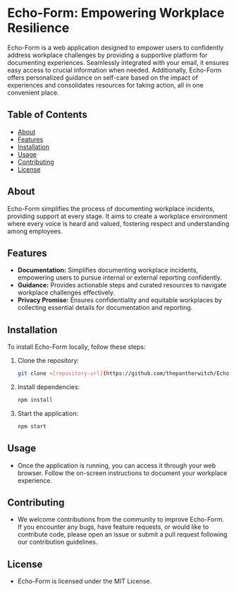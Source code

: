 # Echo-Form: Empowering Workplace Resilience

Echo-Form is a web application designed to empower users to confidently address workplace challenges by providing a supportive platform for documenting experiences. Seamlessly integrated with your email, it ensures easy access to crucial information when needed. Additionally, Echo-Form offers personalized guidance on self-care based on the impact of experiences and consolidates resources for taking action, all in one convenient place.

## Table of Contents
- [About](#about)
- [Features](#features)
- [Installation](#installation)
- [Usage](#usage)
- [Contributing](#contributing)
- [License](#license)

## About
Echo-Form simplifies the process of documenting workplace incidents, providing support at every stage. It aims to create a workplace environment where every voice is heard and valued, fostering respect and understanding among employees.

## Features
- **Documentation:** Simplifies documenting workplace incidents, empowering users to pursue internal or external reporting confidently.
- **Guidance:** Provides actionable steps and curated resources to navigate workplace challenges effectively.
- **Privacy Promise:** Ensures confidentiality and equitable workplaces by collecting essential details for documentation and reporting.

## Installation
To install Echo-Form locally, follow these steps:
1. Clone the repository:
   ```bash
   git clone <[repository-url](https://github.com/thepantherwitch/Echo-Form.git)>
2. Install dependencies:
   ```bash
   npm install
3. Start the application:
   ```bash
   npm start

## Usage
- Once the application is running, you can access it through your web browser. Follow the on-screen instructions to document your workplace experience.

## Contributing
- We welcome contributions from the community to improve Echo-Form. If you encounter any bugs, have feature requests, or would like to contribute code, please open an issue or submit a pull request following our contribution guidelines.

## License
- Echo-Form is licensed under the MIT License.
